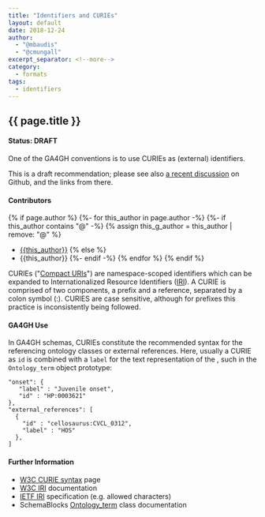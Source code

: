 ```yaml
---
title: "Identifiers and CURIEs"
layout: default
date: 2018-12-24
author:
  - "@mbaudis"
  - "@cmungall"
excerpt_separator: <!--more-->
category:
  - formats
tags:
  - identifiers
---
```


## {{ page.title }}

#### Status: __DRAFT__

One of the GA4GH conventions is to use CURIEs as (external) identifiers.

<!--more-->

This is a draft recommendation; please see also [a recent discussion](https://github.com/ga4gh-metadata/SchemaBlocks/issues/10) on Github, and the links from there.

#### Contributors

{% if page.author %}
  {%- for this_author in page.author -%}
    {%- if this_author contains "@" -%}
      {% assign this_g_author = this_author | remove: "@" %}
* [{{this_author}}](https://github.com/{{this_g_author}}/)
    {% else %}
* {{this_author}}
    {%- endif -%}
  {% endfor %}
{% endif %} 

CURIEs ("[Compact URIs](https://www.w3.org/TR/curie/)") are namespace-scoped identifiers which can be expanded to Internationalized Resource Identifiers ([IRI](https://www.w3.org/International/articles/idn-and-iri/)). A CURIE is comprised of two components, a prefix and a reference, separated by a colon symbol (:). CURIES are case sensitive, although for prefixes this practice is inconsistently being followed.

#### GA4GH Use

In GA4GH schemas, CURIEs constitute the recommended syntax for the referencing ontology classes or external references. Here, usually a CURIE as `id` is combined with a `label` for the text representation of the , such in the `Ontology_term` object prototype:


```
"onset": {
   "label" : "Juvenile onset",
   "id" : "HP:0003621"
},
"external_references": [
  {
    "id" : "cellosaurus:CVCL_0312",
    "label" : "HOS"
  },
]
```

#### Further Information

* [W3C CURIE syntax](https://www.w3.org/TR/curie/) page
* [W3C IRI](https://www.w3.org/International/articles/idn-and-iri/) documentation
* [IETF IRI](https://www.ietf.org/rfc/rfc3987.txt) specification (e.g. allowed characters)
* SchemaBlocks [Ontology_term](http://schemablocks.org/schemas/blocks/Ontology_term.html) class documentation


